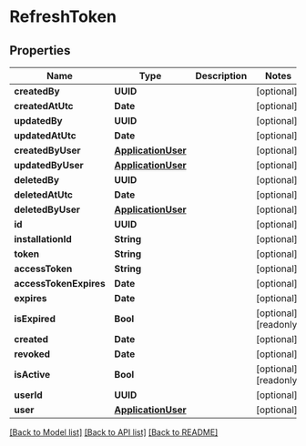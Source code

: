 # RefreshToken

## Properties
Name | Type | Description | Notes
------------ | ------------- | ------------- | -------------
**createdBy** | **UUID** |  | [optional] 
**createdAtUtc** | **Date** |  | [optional] 
**updatedBy** | **UUID** |  | [optional] 
**updatedAtUtc** | **Date** |  | [optional] 
**createdByUser** | [**ApplicationUser**](ApplicationUser.md) |  | [optional] 
**updatedByUser** | [**ApplicationUser**](ApplicationUser.md) |  | [optional] 
**deletedBy** | **UUID** |  | [optional] 
**deletedAtUtc** | **Date** |  | [optional] 
**deletedByUser** | [**ApplicationUser**](ApplicationUser.md) |  | [optional] 
**id** | **UUID** |  | [optional] 
**installationId** | **String** |  | [optional] 
**token** | **String** |  | [optional] 
**accessToken** | **String** |  | [optional] 
**accessTokenExpires** | **Date** |  | [optional] 
**expires** | **Date** |  | [optional] 
**isExpired** | **Bool** |  | [optional] [readonly] 
**created** | **Date** |  | [optional] 
**revoked** | **Date** |  | [optional] 
**isActive** | **Bool** |  | [optional] [readonly] 
**userId** | **UUID** |  | [optional] 
**user** | [**ApplicationUser**](ApplicationUser.md) |  | [optional] 

[[Back to Model list]](../README.md#documentation-for-models) [[Back to API list]](../README.md#documentation-for-api-endpoints) [[Back to README]](../README.md)


